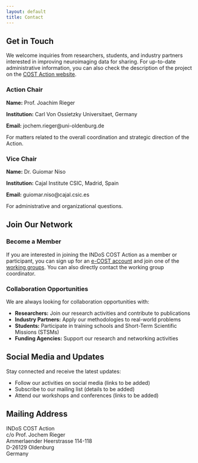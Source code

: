 ```yaml
---
layout: default
title: Contact
---
```


## Get in Touch

We welcome inquiries from researchers, students, and industry partners interested in improving neuroimaging data for sharing. For up-to-date administrative information, you can also check the description of the project on the [COST Action website](https://www.cost.eu/actions/CA24161).

<div class="contact-info">
  <h3>Action Chair</h3>
  <p><strong>Name:</strong> Prof. Joachim Rieger</p>
  <p><strong>Institution:</strong> Carl Von Ossietzky Universitaet, Germany</p>
  <p><strong>Email:</strong> jochem.rieger@uni-oldenburg.de</p>
  <p>For matters related to the overall coordination and strategic direction of the Action.</p>
</div>

<div class="contact-info">
  <h3>Vice Chair</h3>
  <p><strong>Name:</strong> Dr. Guiomar Niso</p>
  <p><strong>Institution:</strong> Cajal Institute CSIC, Madrid, Spain</p>
  <p><strong>Email:</strong> guiomar.niso@cajal.csic.es</p>
  <p>For administrative and organizational questions.</p>
</div>

## Join Our Network

### Become a Member

If you are interested in joining the INDoS COST Action as a member or participant, you can sign up for an [e-COST account](https://e-services.cost.eu/) and join one of the [working groups](https://www.cost.eu/actions/CA24161/#tabs+Name:Working%20Groups%20and%20Membership). You can also directly contact the working group coordinator.

### Collaboration Opportunities

We are always looking for collaboration opportunities with:

- **Researchers:** Join our research activities and contribute to publications
- **Industry Partners:** Apply our methodologies to real-world problems
- **Students:** Participate in training schools and Short-Term Scientific Missions (STSMs)
- **Funding Agencies:** Support our research and networking activities

## Social Media and Updates

Stay connected and receive the latest updates:

- Follow our activities on social media (links to be added)
- Subscribe to our mailing list (details to be added)
- Attend our workshops and conferences (links to be added)

## Mailing Address

INDoS COST Action  
c/o  Prof. Jochem Rieger  
Ammerlaender Heerstrasse 114-118  
D-26129 Oldenburg  
Germany  
